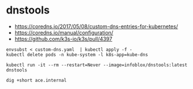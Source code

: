 # dnstools

- https://coredns.io/2017/05/08/custom-dns-entries-for-kubernetes/
- https://coredns.io/manual/configuration/
- https://github.com/k3s-io/k3s/pull/4397

```
envsubst < custom-dns.yaml  | kubectl apply -f -
kubectl delete pods -n kube-system -l k8s-app=kube-dns

kubectl run -it --rm --restart=Never --image=infoblox/dnstools:latest dnstools

dig +short ace.internal
```
